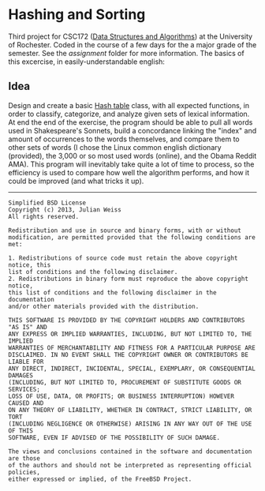 Hashing and Sorting
==========

Third project for CSC172 ([Data Structures and Algorithms](http://cs.rochester.edu/u/brown/172/)) at the University of Rochester. Coded in the course of a few days for the a major grade of the semester. See the *assignment* folder for more information. The basics of this excercise, in easily-understandable english:

Idea
----------

Design and create a basic [Hash table](http://en.wikipedia.org/wiki/Hash_table) class, with all expected functions, in order to classify, categorize, and analyze given sets of lexical information. At end the end of the exercise, the program should be able to pull all words used in Shakespeare's Sonnets, build a concordance linking the "index" and amount of occurrences to the words themselves, and compare them to other sets of words (I chose the Linux common english dictionary (provided), the 3,000 or so most used words (online), and the Obama Reddit AMA). This program will inevitably take quite a lot of time to process, so the efficiency is used to compare how well the algorithm performs, and how it could be improved (and what tricks it up).

---------------------------------------
	Simplified BSD License
	Copyright (c) 2013, Julian Weiss
	All rights reserved.

	Redistribution and use in source and binary forms, with or without
	modification, are permitted provided that the following conditions are met: 

	1. Redistributions of source code must retain the above copyright notice, this
	list of conditions and the following disclaimer. 
	2. Redistributions in binary form must reproduce the above copyright notice,
	this list of conditions and the following disclaimer in the documentation
	and/or other materials provided with the distribution. 

	THIS SOFTWARE IS PROVIDED BY THE COPYRIGHT HOLDERS AND CONTRIBUTORS "AS IS" AND
	ANY EXPRESS OR IMPLIED WARRANTIES, INCLUDING, BUT NOT LIMITED TO, THE IMPLIED
	WARRANTIES OF MERCHANTABILITY AND FITNESS FOR A PARTICULAR PURPOSE ARE
	DISCLAIMED. IN NO EVENT SHALL THE COPYRIGHT OWNER OR CONTRIBUTORS BE LIABLE FOR
	ANY DIRECT, INDIRECT, INCIDENTAL, SPECIAL, EXEMPLARY, OR CONSEQUENTIAL DAMAGES
	(INCLUDING, BUT NOT LIMITED TO, PROCUREMENT OF SUBSTITUTE GOODS OR SERVICES;
	LOSS OF USE, DATA, OR PROFITS; OR BUSINESS INTERRUPTION) HOWEVER CAUSED AND
	ON ANY THEORY OF LIABILITY, WHETHER IN CONTRACT, STRICT LIABILITY, OR TORT
	(INCLUDING NEGLIGENCE OR OTHERWISE) ARISING IN ANY WAY OUT OF THE USE OF THIS
	SOFTWARE, EVEN IF ADVISED OF THE POSSIBILITY OF SUCH DAMAGE.

	The views and conclusions contained in the software and documentation are those
	of the authors and should not be interpreted as representing official policies, 
	either expressed or implied, of the FreeBSD Project.